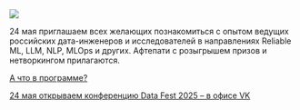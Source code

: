 <!--2025-05-06 12:41:15-->
<div class="yb">
  <div class="rss habr"><img src="https://habrastorage.org/getpro/habr/upload_files/2ed/f64/874/2edf6487487721c77386278c4dac495e.png" /><p>24 мая приглашаем всех желающих познакомиться с опытом ведущих российских дата-инженеров и исследователей в направлениях Reliable ML, LLM, NLP, MLOps и других. Афтепати с розыгрышем призов и нетворкингом прилагаются.</p> <a href="https://habr.com/ru/articles/907338/#habracut">А что в программе?</a> <p class="titl"><a href="https://habr.com/ru/companies/vk/news/907338/?utm_source=habrahabr&utm_medium=rss&utm_campaign=907338">24 мая открываем конференцию Data Fest 2025 – в офисе VK</a></p></div>
</div>

